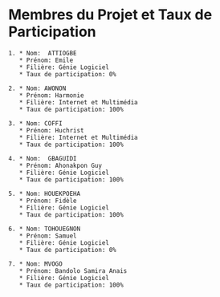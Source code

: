 # Membres du Projet et Taux de Participation

```text
1. * Nom:  ATTIOGBE 
   * Prénom: Emile
   * Filière: Génie Logiciel
   * Taux de participation: 0%
```

```text
2. * Nom: AWONON 
   * Prénom: Harmonie
   * Filière: Internet et Multimédia
   * Taux de participation: 100%
```

```text
3. * Nom: COFFI 
   * Prénom: Huchrist
   * Filière: Internet et Multimédia
   * Taux de participation: 100%
```

```text
4. * Nom:  GBAGUIDI 
   * Prénom: Ahonakpon Guy
   * Filière: Génie Logiciel
   * Taux de participation: 100%
```

```text
5. * Nom: HOUEKPOEHA
   * Prénom: Fidèle 
   * Filière: Génie Logiciel
   * Taux de participation: 100%
```

```text
6. * Nom: TOHOUEGNON
   * Prénom: Samuel
   * Filière: Génie Logiciel
   * Taux de participation: 0%
```

```text
7. * Nom: MVOGO
   * Prénom: Bandolo Samira Anais
   * Filière: Génie Logiciel
   * Taux de participation: 100%
```
